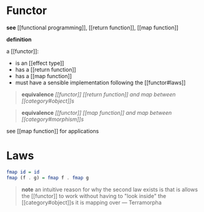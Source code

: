# Functor

**see** [[functional programming]], [[return function]], [[map function]]

**definition**

a [[functor]]:

- is an [[effect type]]
- has a [[return function]]
- has a [[map function]]
- must have a sensible implementation following the [[functor#laws]]

> **equivalence** _[[functor]] [[return function]] and map between [[category#object]]s_

> **equivalence** _[[functor]] [[map function]] and map between [[category#morphism]]s_

see [[map function]] for applications

# Laws

```haskell
fmap id = id
fmap (f . g) = fmap f . fmap g
```

> **note** an intuitive reason for why the second law exists is that is allows the [[functor]] to work without having to "look inside" the [[category#object]]s it is mapping over &mdash; Terramorpha
